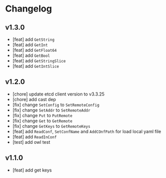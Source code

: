 # Changelog

## v1.3.0
- [feat] add `GetString`
- [feat] add `GetInt`
- [feat] add `GetFloat64`
- [feat] add `GetBool`
- [feat] add `GetStringSlice`
- [feat] add `GetIntSlice`

## v1.2.0

- [chore] update etcd client version to v3.3.25
- [chore] add cast dep
- [fix] change `SetConfig` to `SetRemoteConfig`
- [fix] change `SetAddr` to `SetRemoteAddr`
- [fix] change `Put` to `PutRemote`
- [fix] change `Get` to `GetRemote`
- [fix] change `GetKeys` to `GetRemoteKeys`
- [feat] add `ReadConf`, `SetConfName` and `AddCOnfPath` for load local yaml file
- [feat] add `ReadInConf`
- [test] add owl test

## v1.1.0

- [feat] add get keys

